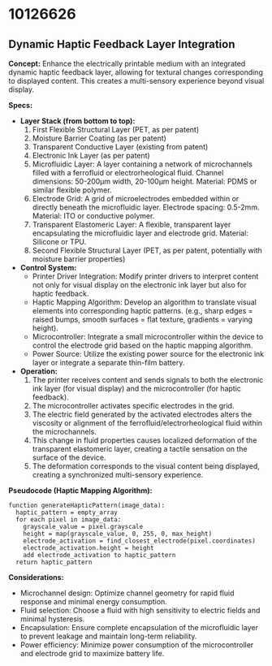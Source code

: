 # 10126626

## Dynamic Haptic Feedback Layer Integration

**Concept:** Enhance the electrically printable medium with an integrated dynamic haptic feedback layer, allowing for textural changes corresponding to displayed content. This creates a multi-sensory experience beyond visual display.

**Specs:**

*   **Layer Stack (from bottom to top):**
    1.  First Flexible Structural Layer (PET, as per patent)
    2.  Moisture Barrier Coating (as per patent)
    3.  Transparent Conductive Layer (existing from patent)
    4.  Electronic Ink Layer (as per patent)
    5.  Microfluidic Layer: A layer containing a network of microchannels filled with a ferrofluid or electrorheological fluid. Channel dimensions: 50-200μm width, 20-100μm height. Material: PDMS or similar flexible polymer.
    6.  Electrode Grid: A grid of microelectrodes embedded within or directly beneath the microfluidic layer. Electrode spacing: 0.5-2mm. Material: ITO or conductive polymer.
    7.  Transparent Elastomeric Layer: A flexible, transparent layer encapsulating the microfluidic layer and electrode grid. Material: Silicone or TPU.
    8.  Second Flexible Structural Layer (PET, as per patent, potentially with moisture barrier properties)
*   **Control System:**
    *   Printer Driver Integration: Modify printer drivers to interpret content not only for visual display on the electronic ink layer but also for haptic feedback.
    *   Haptic Mapping Algorithm: Develop an algorithm to translate visual elements into corresponding haptic patterns. (e.g., sharp edges = raised bumps, smooth surfaces = flat texture, gradients = varying height).
    *   Microcontroller: Integrate a small microcontroller within the device to control the electrode grid based on the haptic mapping algorithm.
    *   Power Source: Utilize the existing power source for the electronic ink layer or integrate a separate thin-film battery.
*   **Operation:**
    1.  The printer receives content and sends signals to both the electronic ink layer (for visual display) and the microcontroller (for haptic feedback).
    2.  The microcontroller activates specific electrodes in the grid.
    3.  The electric field generated by the activated electrodes alters the viscosity or alignment of the ferrofluid/electrorheological fluid within the microchannels.
    4.  This change in fluid properties causes localized deformation of the transparent elastomeric layer, creating a tactile sensation on the surface of the device.
    5.  The deformation corresponds to the visual content being displayed, creating a synchronized multi-sensory experience.

**Pseudocode (Haptic Mapping Algorithm):**

```
function generateHapticPattern(image_data):
  haptic_pattern = empty_array
  for each pixel in image_data:
    grayscale_value = pixel.grayscale
    height = map(grayscale_value, 0, 255, 0, max_height)
    electrode_activation = find_closest_electrode(pixel.coordinates)
    electrode_activation.height = height
    add electrode_activation to haptic_pattern
  return haptic_pattern
```

**Considerations:**

*   Microchannel design: Optimize channel geometry for rapid fluid response and minimal energy consumption.
*   Fluid selection: Choose a fluid with high sensitivity to electric fields and minimal hysteresis.
*   Encapsulation: Ensure complete encapsulation of the microfluidic layer to prevent leakage and maintain long-term reliability.
*   Power efficiency: Minimize power consumption of the microcontroller and electrode grid to maximize battery life.